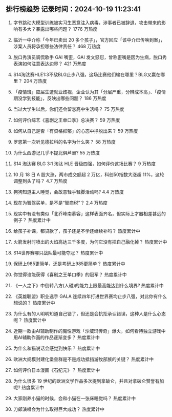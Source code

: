 
## 排行榜趋势 记录时间：2024-10-19 11:23:41
  
  1. 字节跳动大模型训练被实习生恶意注入病毒，涉事者已被辞退，攻击带来的影响有多大？暴露出哪些问题？ 1776 万热度
    
  2. 临沂一中介称「今年已卖出 20 多个孩子」，官方回应「该中介已传唤到案」，涉案人员将承担哪些法律责任？ 468 万热度
    
  3. 脱口秀演员调侃歌手 GAI 嘴歪，GAI 发文怒怼，曾称歪嘴是因为生病，脱口秀表演如何注意表达边界？ 421 万热度
    
  4. S14淘汰赛HLE1:3不敌BLG止步八强，这场比赛他们输在哪里？BLG又赢在哪里？ 204 万热度
    
  5. 「疫情班」应届生遭就业歧视，企业认为其「分层严重，分辨成本高」、「疫情期没学到技能」，反映出哪些问题？ 186 万热度
    
  6. 当过大学生以后，你们还会留恋高中生活吗？ 75 万热度
    
  7. 如何评价综艺《喜剧之王单口季》总决赛？ 59 万热度
    
  8. 如何从自己是否「有资格抑郁」的心态中挣脱出来？ 59 万热度
    
  9. 罗恩第一次听见德拉科的名字为什么笑？ 58 万热度
    
  10. 为什么西游记几乎不提北俱芦洲? 55 万热度
    
  11. S14 淘汰赛 BLG 3:1 淘汰 HLE 晋级四强，如何评价这场比赛？ 9 万热度
    
  12. 10 月 18 日 A 股大涨，两市成交额超 2 万亿，科创50指数大涨超 11%，这轮调整到头了吗？ 4.7 万热度
    
  13. 狗狗知道主人睡觉，会故意轻手轻脚活动吗? 4.4 万热度
    
  14. 现在为智驾买单，是不是“智商税”？ 2.4 万热度
    
  15. 现实中有没有类似「北乔峰南慕容」这样表面齐名，但实际上才器相差甚远的例子？ 热度累计中
    
  16. 给孩子补课，都贷款了，孩子还是不学还继续补吗？ 热度累计中
    
  17. 火箭发射时喷出的火焰高达三千多度，为何它没有把自己融化掉？ 热度累计中
    
  18. S14世界赛哪只战队最可能夺冠？ 热度累计中
    
  19. 保研上985更简单，还是考研上985更简单？ 热度累计中
    
  20. 你觉得谁能获得《喜剧之王单口季》的冠军？ 热度累计中
    
  21. 《一人之下》中倒转八方(人磁)的能力上限最高能达到什么境界? 热度累计中
    
  22. 《英雄联盟》职业选手 GALA 连续四年打进世界赛均止步八强，对此你有什么想说的？ 热度累计中
    
  23. 为什么有的人明明知道自己错了，但还是会抗拒承认错误，这种人是什么心态呢？ 热度累计中
    
  24. 近期一款由AI辅助制作的魔性游戏「沙威玛传奇」爆火，如何看待独立游戏中用AI辅助作画的作品逐渐变多？ 热度累计中
    
  25. 为什么和猫说话会感觉到快乐？ 热度累计中
    
  26. 欧洲大规模封建化堡垒群是不是成功抵挡游牧部族的关键？ 热度累计中
    
  27. 如何评价日本漫画《石纪元》？ 热度累计中
    
  28. 为什么很多 19 世纪的欧洲文学作品多次提到拿破仑，并且对拿破仑赞誉有加呢? 热度累计中
    
  29. 大家刚养小猫的时候，会和小猫在一张床睡觉吗？ 热度累计中
    
  30. 刀郎演唱会为什么取得巨大成功？ 热度累计中
    